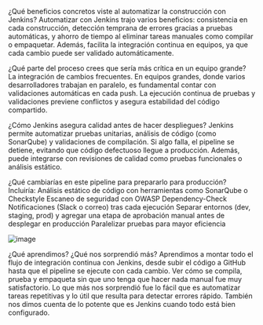 ¿Qué beneficios concretos viste al automatizar la construcción con Jenkins?
Automatizar con Jenkins trajo varios beneficios: consistencia en cada construcción, detección temprana de errores gracias a pruebas automáticas, y ahorro de tiempo al eliminar tareas manuales como compilar o empaquetar. Además, facilita la integración continua en equipos, ya que cada cambio puede ser validado automáticamente.

¿Qué parte del proceso crees que sería más crítica en un equipo grande?
La integración de cambios frecuentes. En equipos grandes, donde varios desarrolladores trabajan en paralelo, es fundamental contar con validaciones automáticas en cada push. La ejecución continua de pruebas y validaciones previene conflictos y asegura estabilidad del código compartido.

¿Cómo Jenkins asegura calidad antes de hacer despliegues?
Jenkins permite automatizar pruebas unitarias, análisis de código (como SonarQube) y validaciones de compilación. Si algo falla, el pipeline se detiene, evitando que código defectuoso llegue a producción. Además, puede integrarse con revisiones de calidad como pruebas funcionales o análisis estático.

¿Qué cambiarías en este pipeline para prepararlo para producción?
Incluiría:
Análisis estático de código con herramientas como SonarQube o Checkstyle
Escaneo de seguridad con OWASP Dependency-Check
Notificaciones (Slack o correo) tras cada ejecución
Separar entornos (dev, staging, prod) y agregar una etapa de aprobación manual antes de desplegar en producción
Paralelizar pruebas para mayor eficiencia

![image](https://github.com/user-attachments/assets/d6f3babd-1198-4dfe-96f9-0cea565c5e11)

¿Qué aprendimos? ¿Qué nos sorprendió más?
Aprendimos a montar todo el flujo de integración continua con Jenkins, desde subir el código a GitHub hasta que el pipeline se ejecute con cada cambio. Ver cómo se compila, prueba y empaqueta sin que uno tenga que hacer nada manual fue muy satisfactorio. Lo que más nos sorprendió fue lo fácil que es automatizar tareas repetitivas y lo útil que resulta para detectar errores rápido. También nos dimos cuenta de lo potente que es Jenkins cuando todo está bien configurado.
